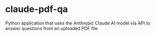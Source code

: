# claude-pdf-qa
Python application that uses the Anthropic Claude AI model via API to answer questions from an uploaded PDF file
